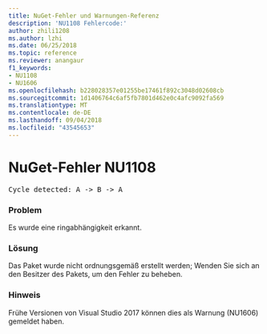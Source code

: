 ```yaml
---
title: NuGet-Fehler und Warnungen-Referenz
description: 'NU1108 Fehlercode:'
author: zhili1208
ms.author: lzhi
ms.date: 06/25/2018
ms.topic: reference
ms.reviewer: anangaur
f1_keywords:
- NU1108
- NU1606
ms.openlocfilehash: b228028357e01255be17461f892c3048d02608cb
ms.sourcegitcommit: 1d1406764c6af5fb7801d462e0c4afc9092fa569
ms.translationtype: MT
ms.contentlocale: de-DE
ms.lasthandoff: 09/04/2018
ms.locfileid: "43545653"
---
```

# <a name="nuget-error-nu1108"></a>NuGet-Fehler NU1108

<pre>Cycle detected: A -> B -> A</pre>

### <a name="issue"></a>Problem
Es wurde eine ringabhängigkeit erkannt.

### <a name="solution"></a>Lösung
Das Paket wurde nicht ordnungsgemäß erstellt werden; Wenden Sie sich an den Besitzer des Pakets, um den Fehler zu beheben.

### <a name="note"></a>Hinweis
Frühe Versionen von Visual Studio 2017 können dies als Warnung (NU1606) gemeldet haben.
